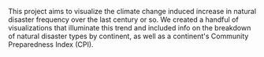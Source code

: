This project aims to visualize the climate change induced increase in natural disaster frequency over the last century or so. We created a handful of visualizations that illuminate this trend and included info on the breakdown of natural disaster types by continent, as well as a continent's Community Preparedness Index (CPI). 